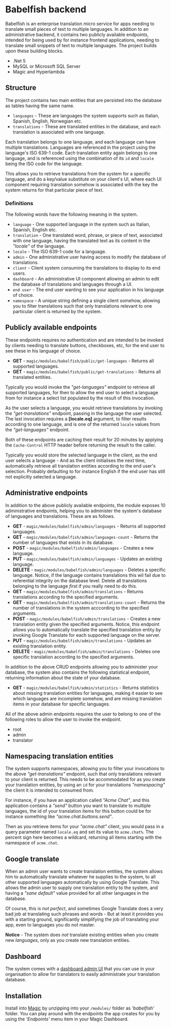 
# Babelfish backend

Babelfish is an enterprise translation micro service for apps needing to translate small pieces of text
to multiple languages. In addition to an administrative backend, it contains two publicly available
endpoints, intended for being used by for instance frontend applications, needing to translate small
snippets of text to multiple languages. The project builds upon these building blocks.

* .Net 5
* MySQL or Microsoft SQL Server
* Magic and Hyperlambda

## Structure

The project contains two main entities that are persisted into the database as tables having the
same name.

* `languages` - These are languages the system supports such as Italian, Spanish, English, Norwegian etc.
* `translations` - These are translated entities in the database, and each translation is associated with one language.

Each translation belongs to one language, and each language can have multiple translations. Languages are referenced
in the project using the language's ISO 639-1 code. Each translation entity again belongs to one language, and is
referenced using the combination of its `id` and `locale` being the ISO code for the language.

This allows you to retrieve translations from the system for a specific language, and do a key/value substitute
on your client's UI, where each UI component requiring translation somehow is associated with the key the system
returns for that particular piece of text.

### Definitions

The following words have the following meaning in the system.

* `language` - One supported language in the system such as Italian, Spanish, English etc.
* `translation` - One translated word, phrase, or piece of text, associated with one language, having the translated text as its content in the _"locale"_ of the language.
* `locale` - The ISO 639-1 code for a language.
* `admin` - One administrative user having access to modify the database of translations.
* `client` - Client system consuming the translations to display to its end users.
* `dashboard` - An administrative UI component allowing an admin to edit the database of translations and languages through a UI.
* `end user` - The end user wanting to see your application in his language of choice.
* `namespace` - A unique string defining a single client somehow, allowing you to filter translations such that only translations relevant to one particular client is returned by the system.

## Publicly available endpoints

These endpoints requires no authentication and are intended to be invoked by clients
needing to translate buttons, checkboxes, etc, for the end user to see these in his language of
choice.

* __GET__ - `magic/modules/babelfish/public/get-languages` - Returns all supported languages.
* __GET__ - `magic/modules/babelfish/public/get-translations` - Returns all translated entities.

Typically you would invoke the _"get-languages"_ endpoint to retrieve all supported languages, for
then to allow the end user to select a language from for instance a select list populated
by the result of this invocation.

As the user selects a language, you would retrieve translations by invoking the _"get-translations"_
endpoint, passing in the language the user selected. The last invocation requires a **[locale.eq]**
argument, to filter results according to one language, and is one of the returned `locale` values from
the _"get-languages"_ endpoint.

Both of these endpoints are caching their result for 20 minutes by applying the `Cache-Control` HTTP
header before returning the result to the caller.

Typically you would store the selected language in the client, as the end user selects a language -
And as the client initialises the next time, automatically retrieve all translation entities according
to the end user's selection. Probably defaulting to for instance English if the end user has still not
explicitly selected a language.

## Administrative endpoints

In addition to the above publicly available endpoints, the module exposes 10 administrative endpoints,
helping you to administer the system's database of languages and translations. These are as follows.

* __GET__ - `magic/modules/babelfish/admin/languages` - Returns all supported languages.
* __GET__ - `magic/modules/babelfish/admin/languages-count` - Returns the number of languages that exists in its database.
* __POST__ - `magic/modules/babelfish/admin/languages` - Creates a new language.
* __PUT__ - `magic/modules/babelfish/admin/languages` - Updates an existing language.
* __DELETE__ - `magic/modules/babelfish/admin/languages` - Deletes a specific language. Notice, if the language contains translations this wil fail due to referential integrity on the database level. Delete all translations belonging to the language _first_ if you really need to do this.
* __GET__ - `magic/modules/babelfish/admin/translations` - Returns translations according to the specified arguments.
* __GET__ - `magic/modules/babelfish/admin/translations-count` - Returns the number of translations in the system acccording to the specified arguments.
* __POST__ - `magic/modules/babelfish/admin/translations` - Creates a new translation entity given the specified arguments. Notice, this endpoint allows you to automatically translate the specified translation entity by invoking Google Translate for each supported language on the server.
* __PUT__ - `magic/modules/babelfish/admin/translations` - Updates an existing translation entity.
* __DELETE__ - `magic/modules/babelfish/admin/translations` - Deletes one specific translation according to the specified arguments.

In addition to the above CRUD endpoints allowing you to administer your database, the system also contains the following
statistical endpoint, returning information about the state of your database.

* __GET__ - `magic/modules/babelfish/admin/statistics` - Returns statistics about missing translation entities for languages, making it easier to see which languages are incomplete somehow, and are missing translation items in your database for specific languages.

All of the above admin endpoints requires the user to belong to one of the following roles to allow the user to invoke the endpoint.

* root
* admin
* translator

## Namespacing translation entities

The system supports namespaces, allowing you to filter your invocations to the above
_"get-translations"_ endpoint, such that only translations relevant to your client
is returned. This needs to be accommodated for as you create your translation entities, by
using an `id` for your translations _"namespacing"_ the client it is intended to consumed from.

For instance, if you have an application called _"Acme Chat"_, and this application contains a _"send"_
button you want to translate to multiple languages, the id of your translation items for this button
could be for instance something like _"acme.chat.buttons.send"_.

Then as you retrieve items for your _"acme.chat"_ client, you would pass in a query parameter named
`locale.eq` and set its value to `acme.chat%`. The percent sign here becomes a wildcard, returning
all items starting with the namespace of `acme.chat`.

## Google translate

When an admin user wants to create translation entities, the system allows him to automatically translate whatever
he supplies to the system, to all other supported languages automatically by using Google Translate. This allows the
admin user to supply one translation entity to the system, and having a _"sane default"_ value provided for all other
languages in the database.

Of course, this is _not perfect_, and sometimes Google Translate does a very bad job at translating such phrases
and words - But at least it provides you with a starting ground, significantly simplifying the job of translating
your app, even to languages you do not master.

**Notice** - The system does _not_ translate existing entities when you create new _languages_, only as you create
new translation entities.

## Dashboard

The system comes with a [dashboard admin UI](https://github.com/polterguy/babelfish.frontend) that you can use
in your organisation to allow for translators to easily administrate your translation database.

## Installation

Install into [Magic](https://github.com/polterguy/magic) by unzipping into your `/modules/` folder
as _'babelfish'_ folder. You can play around with the endpoints the app creates for you by using the _'Endpoints'_
menu item in your Magic Dashboard.
